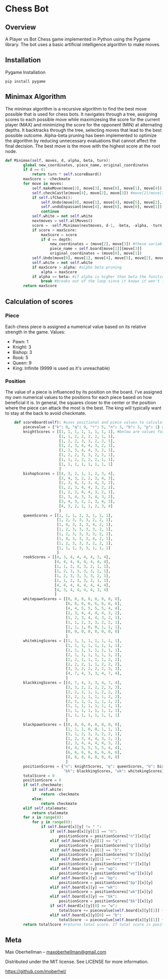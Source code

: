 # Chess Bot 

## Overview

A Player vs Bot Chess game implemented in Python using the Pygame library. The bot uses a basic artificial intelligence algorithm to make moves.

## Installation

Pygame Installation

    pip install pygame

## Minimax Algorithm

The minimax algorithm is a recursive algorithm to find the best move possible that is used for chess bots. It navigates through a tree, assigning scores to each possible move while maximizesing the score for the current player (MAX) and minimizing the score for the opponent (MIN) at alternating depths. It backtracks through the tree, selecting moves that lead to the best possible outcome. Alpha-beta pruning has been implemented to optimize the algorithm by reducing unnecessary evaluations that cannot affect the final decision. The best move is the move with the highest score at the root node.

```python
def Minimax(self, moves, d, alpha, beta, turn):
        global new_coordinates, piece_name, original_coordinates
        if d == 0:
            return turn * self.scoreBoard() 
        maxScore = -checkmate 
        for move in moves: 
            self.makeMove(move[2], move[3], move[0], move[1], move[4]) #move[0]/move[1] is old x and y coordinates
            self.checkCastle(move[4], move[2], move[3]) #move[2]/move[3] is the new x and y coordinates
            if self.ifCheck():
                self.Undo(move[0], move[1], move[4], move[5], move[2], move[3]) #move[4] is the moved piece and move[5] is captured piece
                self.undoEnpassant(move[4], move[6], move[0], move[1]) #move[6] is to store a captured pawn in en passant
                continue
            self.white = not self.white
            nextmoves = self.allMoves() 
            score = -self.Minimax(nextmoves, d-1, -beta, -alpha, -turn) #minimax but for other side
            if score > maxScore:
                maxScore = score 
                if d == depth:
                    new_coordinates = (move[2], move[3]) #these variables contains the properities for the current best move found
                    piece_name = self.board[move[2]][move[3]]
                    original_coordinates = (move[0], move[1])
            self.Undo(move[0], move[1], move[4], move[5], move[2], move[3]) 
            self.white = not self.white
            if maxScore > alpha: #alpha beta pruning 
                alpha = maxScore 
            if alpha >= beta: #if alpha is higher than beta the function doesn't need to check the beta's path
                break #breaks out of the loop since it knows it won't find a higher score than alpha
        return maxScore
```

## Calculation of scores

### Piece
Each chess piece is assigned a numerical value based on its relative strength in the game.
Values:
* Pawn: 1
* Knight: 3
* Bishop: 3
* Rook: 5
* Queen: 9
* King: Infinite (9999 is used as it's unreachable)

### Position
The value of a piece is influenced by its position on the board. I've assigned my own numerical values to the positions for each piece based on how beneficial it is. In general, the squares closer to the center or the position where the piece can attack the most is the best. The king will typically want to stay at the back to avoid checkmate. 

```python
    def scoreBoard(self): #uses positional and piece values to calculate how good a move is
        piecevalue = {"k": 0, "q": 9, "r": 5, "n": 3, "b": 3, "p": 1} #value for each piece
        knightScores = [[1, 1, 1, 1, 1, 1, 1, 1], #below are values for each pieces positions
                        [1, 1, 2, 2, 2, 2, 1, 1],
                        [1, 2, 2, 3, 3, 2, 2, 1],
                        [1, 2, 3, 4, 4, 3, 2, 1],
                        [1, 2, 3, 4, 4, 3, 2, 1],
                        [1, 2, 2, 3, 3, 2, 2, 1],
                        [1, 1, 2, 2, 2, 2, 1, 1],
                        [1, 1, 1, 1, 1, 1, 1, 1]
                        ]
        bishopScores = [[4, 3, 2, 1, 1, 2, 3, 4], 
                        [3, 4, 3, 2, 2, 3, 4, 3],
                        [2, 3, 4, 3, 3, 4, 3, 2],
                        [1, 2, 3, 4, 4, 3, 2, 1],
                        [1, 2, 3, 4, 4, 3, 2, 1],
                        [2, 3, 4, 3, 3, 4, 3, 2],
                        [3, 4, 3, 2, 2, 3, 4, 3],
                        [4, 3, 2, 1, 1, 2, 3, 4]
                        ]
        queenScores = [[1, 1, 1, 3, 3, 1, 1, 1], 
                       [1, 2, 3, 3, 3, 2, 2, 1],
                       [1, 4, 3, 3, 3, 4, 2, 1],
                       [1, 2, 3, 3, 3, 3, 2, 1],
                       [1, 2, 3, 3, 3, 3, 2, 1],
                       [1, 4, 3, 3, 3, 4, 2, 1],
                       [1, 2, 3, 3, 3, 2, 2, 1],
                       [1, 1, 1, 3, 3, 1, 1, 1]
                       ]
        rookScores = [[4, 3, 4, 4, 4, 4, 3, 4], 
                      [4, 4, 4, 4, 4, 4, 4, 4],
                      [1, 1, 2, 3, 3, 2, 1, 1],
                      [1, 2, 3, 3, 3, 3, 2, 1],
                      [1, 2, 3, 3, 3, 3, 2, 1],
                      [1, 1, 2, 3, 3, 2, 1, 1],
                      [4, 4, 4, 4, 4, 4, 4, 4],
                      [4, 3, 4, 4, 4, 4, 3, 4]
                      ]
        whitepawnScores = [[8, 8, 8, 8, 8, 8, 8, 8], 
                           [6, 6, 6, 6, 6, 6, 6, 6],
                           [4, 4, 5, 5, 5, 5, 4, 4],
                           [2, 3, 4, 4, 4, 4, 3, 2],
                           [1, 2, 3, 4, 4, 3, 2, 1],
                           [1, 1, 2, 3, 3, 2, 2, 1],
                           [1, 1, 1, 0, 0, 1, 1, 1],
                           [0, 0, 0, 0, 0, 0, 0, 0]
                           ]
        whitekingScores = [[1, 1, 1, 1, 1, 1, 1, 1], 
                           [1, 1, 1, 1, 1, 1, 1, 1],
                           [1, 1, 1, 1, 1, 1, 1, 1],
                           [2, 1, 1, 1, 1, 1, 1, 2],
                           [2, 2, 1, 1, 1, 1, 2, 2],
                           [2, 2, 2, 1, 1, 2, 2, 2],
                           [3, 3, 2, 2, 2, 2, 3, 3],
                           [4, 7, 4, 3, 3, 4, 7, 4],
                           ]
        blackkingScores = [[4, 7, 4, 3, 3, 4, 7, 4], 
                           [3, 3, 2, 2, 2, 2, 3, 3],
                           [2, 2, 2, 1, 1, 2, 2, 2],
                           [2, 2, 1, 1, 1, 1, 2, 2],
                           [2, 1, 1, 1, 1, 1, 1, 2],
                           [1, 1, 1, 1, 1, 1, 1, 1],
                           [1, 1, 1, 1, 1, 1, 1, 1],
                           [1, 1, 1, 1, 1, 1, 1, 1]
                           ]
        blackpawnScores = [[0, 0, 0, 0, 0, 0, 0, 0], 
                           [1, 1, 1, 0, 0, 1, 1, 1],
                           [1, 1, 2, 3, 3, 2, 2, 1],
                           [1, 2, 3, 4, 4, 3, 2, 1],
                           [2, 3, 4, 4, 4, 4, 3, 2],
                           [4, 4, 5, 5, 5, 5, 4, 4],
                           [6, 6, 6, 6, 6, 6, 6, 6],
                           [8, 8, 8, 8, 8, 8, 8, 8]
                           ]
        positionScores = {"n": knightScores, "q": queenScores, "b": bishopScores, "r": rookScores, "bp": blackpawnScores, "wp": whitepawnScores,
                          "bk": blackkingScores, "wk": whitekingScores} 
        totalScore = 0
        positionScore = 0 
        if self.checkmate: 
            if self.white:
                return -checkmate
            else:
                return checkmate
        elif self.stalemate: 
            return stalemate
        for x in range(8):
            for y in range(8): 
                if self.board[x][y] != " ":
                    if self.board[x][y][1] == "n": 
                        positionScore = positionScores["n"][x][y] 
                    elif self.board[x][y][1] == "q":
                        positionScore = positionScores["q"][x][y]
                    elif self.board[x][y][1] == "b":
                        positionScore = positionScores["b"][x][y]
                    elif self.board[x][y][1] == "r":
                        positionScore = positionScores["r"][x][y]
                    elif self.board[x][y] == "wp":
                        positionScore = positionScores["wp"][x][y]
                    elif self.board[x][y] == "bp":
                        positionScore = positionScores["bp"][x][y]
                    elif self.board[x][y] == "wk":
                        positionScore = positionScores["wk"][x][y]
                    elif self.board[x][y] == "bk":
                        positionScore = positionScores["bk"][x][y]
                    if self.board[x][y][0] == "w": 
                        totalScore += piecevalue[self.board[x][y][1]] + positionScore*0.5 
                    elif self.board[x][y][0] == "b":
                        totalScore -= piecevalue[self.board[x][y][1]] + positionScore*0.5 
        return totalScore #returns total score. If total score is positive, it's winning for white and vice versa
```

## Meta

Max Oberhellman – maxoberhellman@gmail.com

Distributed under the MIT license. See LICENSE for more information.

https://github.com/moberhel/
